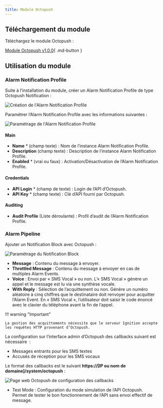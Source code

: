 ```yaml
---
title: Module Octopush
---
```


## Téléchargement du module

Téléchargez le module Octopush :

[Module Octopush v1.0.0](modules/Octopush-Alarm-Notification.modl){ .md-button }

## Utilisation du module

### Alarm Notification Profile

Suite à l’installation du module, créer un Alarm Notification Profile de type Octopush Notification :

![Création de l'Alarm Notification Profile](/docs/module-octopush/001.png)

Paramétrer l’Alarm Notification Profile avec les informations suivantes :

![Paramétrage de l'Alarm Notification Profile](/docs/module-octopush/002.png)

#### Main
* **Name** * (champ texte) : Nom de l’instance Alarm Notification Profile.
* **Description** (champ texte) : Description de l’instance Alarm Notification Profile.
* **Enabled** * (vrai ou faux) : Activation/Désactivation de l’Alarm Notification Profile.

#### Credentials
* **API Login** * (champ de texte) : Login de l’API d’Octopush.
* **API Key** * (champ texte) : Clé d’API fourni par Octopush.

#### Auditing
* **Audit Profile** (Liste déroulante) : Profil d’audit de l’Alarm Notification Profile.

### Alarm Pipeline

Ajouter un Notification Block avec Octopush :

![Paramétrage du Notification Block](/docs/module-octopush/003.png)

* **Message** : Contenu du message à envoyer.
* **Throttled Message** : Contenu du message à envoyer en cas de multiples Alarm Events.
* **Voice** : Envoi par « SMS Vocal » ou non. L’« SMS Vocal » génère un appel et le message est lu via une synthèse vocale.
* **With Reply** : Sélection de l’acquittement ou non. Génère un numéro aléatoire à cinq chiffres que le destinataire doit renvoyer pour acquitter l’Alarm Event. En « SMS Vocal », l’utilisateur doit saisir le code énoncé avec le clavier du téléphone avant la fin de l’appel.

!!! warning "Important"

    La gestion des acquittements nécessite que le serveur Ignition accepte les requêtes HTTP provenant d’Octopush.

La configuration sur l’interface admin d’Octopush des callbacks suivant est nécessaire  :
* Messages entrants pour les SMS textes
* Accusés de réception pour les SMS vocaux

Le format des callbacks est le suivant **https://[IP ou nom de domaine]/system/octopush** :

![Page web Octopush de configuration des callbacks](/docs/module-octopush/004.png)

* Test Mode : Configuration du mode simulation de l’API Octopush. Permet de tester le bon fonctionnement de l’API sans envoi effectif de message.


